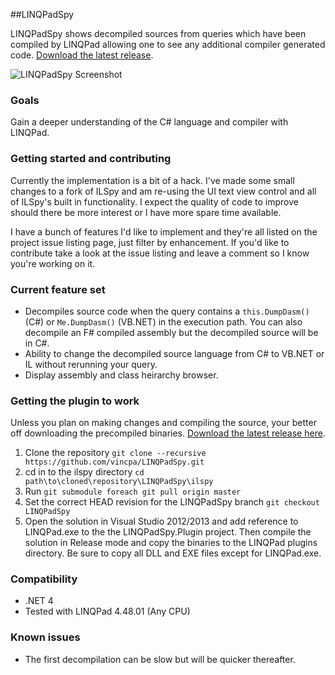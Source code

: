 ##LINQPadSpy

LINQPadSpy shows decompiled sources from queries which have been compiled by LINQPad allowing one to see any additional compiler generated code. [Download the latest release](http://vincpa.github.io/linqpadspy/).

![LINQPadSpy Screenshot](https://github.com/vincpa/LINQPadSpy/raw/master/LINQPadSpy.JPG)

### Goals

Gain a deeper understanding of the C# language and compiler with LINQPad.

### Getting started and contributing

Currently the implementation is a bit of a hack. I've made some small changes to a fork of ILSpy and am re-using the UI text view control and all of ILSpy's built in functionality. I expect the quality of code to improve should there be more interest or I have more spare time available.

I have a bunch of features I'd like to implement and they're all listed on the project issue listing page, just filter by enhancement. If you'd like to contribute take a look at the issue listing and leave a comment so I know you're working on it.


### Current feature set

* Decompiles source code when the query contains a `this.DumpDasm()` (C#) or `Me.DumpDasm()` (VB.NET) in the execution path. You can also decompile an F# compiled assembly but the decompiled source will be in C#.
* Ability to change the decompiled source language from C# to VB.NET or IL without rerunning your query.
* Display assembly and class heirarchy browser.

### Getting the plugin to work

Unless you plan on making changes and compiling the source, your better off downloading the precompiled binaries.  [Download the latest release here](http://vincpa.github.io/linqpadspy).

1. Clone the repository `git clone --recursive https://github.com/vincpa/LINQPadSpy.git`
2. cd in to the ilspy directory `cd path\to\cloned\repository\LINQPadSpy\ilspy`
3. Run `git submodule foreach git pull origin master`
4. Set the correct HEAD revision for the LINQPadSpy branch `git checkout LINQPadSpy`
5. Open the solution in Visual Studio 2012/2013 and add reference to LINQPad.exe to the the LINQPadSpy.Plugin project. Then compile the solution in Release mode and copy the binaries to the LINQPad plugins directory. Be sure to copy all DLL and EXE files except for LINQPad.exe.

### Compatibility

* .NET 4
* Tested with LINQPad 4.48.01 (Any CPU)

### Known issues

* The first decompilation can be slow but will be quicker thereafter.
